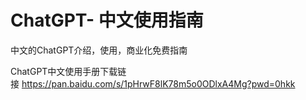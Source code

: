 # ChatGPT- 中文使用指南
中文的ChatGPT介绍，使用，商业化免费指南

ChatGPT中文使用手册下载链接 https://pan.baidu.com/s/1pHrwF8lK78m5o0ODlxA4Mg?pwd=0hkk

